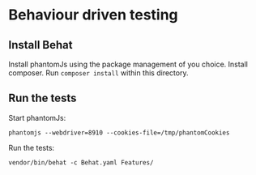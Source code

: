 Behaviour driven testing
========================

Install Behat
-------------
Install phantomJs using the package management of you choice.
Install composer.
Run `composer install` within this directory.

Run the tests
-------------

Start phantomJs:

	phantomjs --webdriver=8910 --cookies-file=/tmp/phantomCookies

Run the tests:

	vendor/bin/behat -c Behat.yaml Features/

